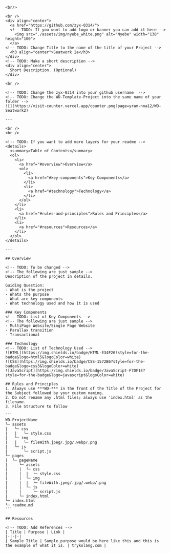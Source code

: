 <a name="readme-top">

    <br/>
    
    <br />
    <div align="center">
      <a href="https://github.com/zyx-0314/">
      <!-- TODO: If you want to add logo or banner you can add it here -->
        <img src="./assets/img/nyebe_white.png" alt="Nyebe" width="130" height="100">
      </a>
    <!-- TODO: Change Title to the name of the title of your Project -->
      <h3 align="center">Seatwork 2e</h3>
    </div>
    <!-- TODO: Make a short description -->
    <div align="center">
      Short Description. (Optional)
    </div>
    
    <br />
    
    <!-- TODO: Change the zyx-0314 into your github username  -->
    <!-- TODO: Change the WD-Template-Project into the same name of your folder -->
    ![](https://visit-counter.vercel.app/counter.png?page=yram-nna12/WD-Seatwork2)
    
    ---
    
    <br />
    <br />
    
    <!-- TODO: If you want to add more layers for your readme -->
    <details>
      <summary>Table of Contents</summary>
      <ol>
        <li>
          <a href="#overview">Overview</a>
          <ol>
            <li>
              <a href="#key-components">Key Components</a>
            </li>
            <li>
              <a href="#technology">Technology</a>
            </li>
          </ol>
        </li>
        <li>
          <a href="#rules-and-principles">Rules and Principles</a>
        </li>
        <li>
          <a href="#resources">Resources</a>
        </li>
      </ol>
    </details>
    
    ---
    
    ## Overview
    
    <!-- TODO: To be changed -->
    <!-- The following are just sample -->
    Description of the project in details.
    
    Guiding Question:
    - What is the project
    - Whats the purpose
    - What are key components
    - What technology used and how it is used
    
    ### Key Components
    <!-- TODO: List of Key Components -->
    <!-- The following are just sample -->
    - MultiPage Website/Single Page Website
    - Parallax transition
    - Transactional
    
    ### Technology
    <!-- TODO: List of Technology Used -->
    ![HTML](https://img.shields.io/badge/HTML-E34F26?style=for-the-badge&logo=html5&logoColor=white)
    ![CSS](https://img.shields.io/badge/CSS-1572B6?style=for-the-badge&logo=css3&logoColor=white)
    ![JavaScript](https://img.shields.io/badge/JavaScript-F7DF1E?style=for-the-badge&logo=javascript&logoColor=white)
    
    ## Rules and Principles
    1. Always use ***WD-*** in the front of the Title of the Project for the Subject followed by your custom naming.
    2. Do not rename any .html files; always use 'index.html' as the filename.
    3. File Structure to follow
    
    ```
    WD-ProjectName
    └─ assets
    |   └─ css
    |   |   └─ style.css
    |   └─ img
    |   |   └─ fileWith.jpeg/.jpg/.webp/.png
    |   └─ js
    |       └─ script.js
    └─ pages
    |  └─ pageName
    |     └─ assets
    |     |  └─ css
    |     |  |  └─ style.css
    |     |  └─ img
    |     |  |  └─ fileWith.jpeg/.jpg/.webp/.png
    |     |  └─ js
    |     |     └─ script.js
    |     └─ index.html
    └─ index.html
    └─ readme.md
    ```
    
    ## Resources
    
    <!-- TODO: Add References -->
    | Title | Purpose | Link |
    |-|-|-|
    | Sample Title | Sample purpose would be here like this and this is the example of what it is. | trykolang.com |